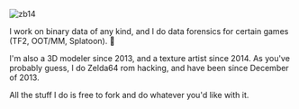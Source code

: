 ![zb14](https://user-images.githubusercontent.com/55566323/214814221-a43ccdd3-341b-42f8-aec1-f724c574a84e.png)

I work on binary data of any kind, and I do data forensics for certain games (TF2, OOT/MM, Splatoon). 🔎

I'm also a 3D modeler since 2013, and a texture artist since 2014.
As you've probably guess, I do Zelda64 rom hacking, and have been since December of 2013.

All the stuff I do is free to fork and do whatever you'd like with it.
